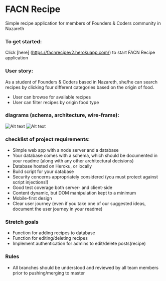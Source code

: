 # FACN Recipe
Simple recipe application for members of Founders & Coders community in Nazareth

### To get started:
Click [here] (https://facnrecipev2.herokuapp.com/) to start FACN Recipe application

### User story:
As a student of Founders & Coders based in Nazareth, she/he can search recipes by clicking four different categories based on the origin of food.

+ User can browse for available recipes
+ User can filter recipes by origin food type

### diagrams (schema, architecture, wire-frame):
![Alt text](https://monosnap.com/file/37A8JtIqoB6S6TyvgCZdrPAc4TVlj8.png)
![Alt text](https://monosnap.com/file/NXiCDsdPyZ6BbME6xSxZK1XPb5Yp0Q.png)



### checklist of project requirements:   

+ Simple web app with a node server and a database
+ Your database comes with a schema, which should be documented in your readme (along with any other architectural decisions)
+ Database hosted on Heroku, or locally
+ Build script for your database
+ Security concerns appropriately considered (you must protect against script injections!)
+ Good test coverage both server- and client-side
+ Content dynamic, but DOM manipulation kept to a minimum
+ Mobile-first design
+ Clear user journey (even if you take one of our suggested ideas, document the user journey in your readme)

### Stretch goals
+ Function for adding recipes to database
+ Function for editing/deleting recipes
+ Implement authentication for admins to edit/delete posts(recipe)  

### Rules
+ All branches should be understood and reviewed by all team members prior to pushing/merging to master
